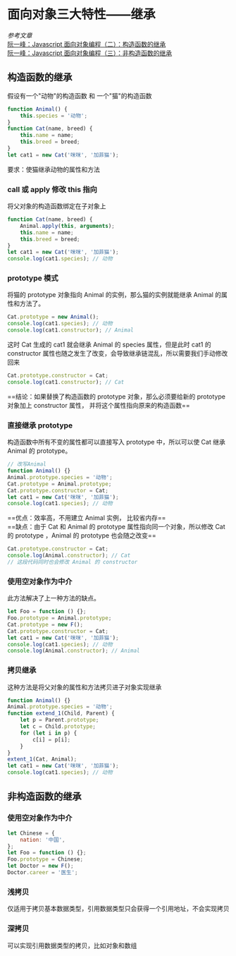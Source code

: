 # 面向对象三大特性——继承

_参考文章_  
<a href="http://www.ruanyifeng.com/blog/2010/05/object-oriented_javascript_inheritance.html">阮一峰：Javascript 面向对象编程（二）：构造函数的继承</a>  
<a href="http://www.ruanyifeng.com/blog/2010/05/object-oriented_javascript_inheritance_continued.html">阮一峰：Javascript 面向对象编程（三）：非构造函数的继承</a>

## 构造函数的继承

假设有一个"动物"的构造函数 和 一个"猫"的构造函数

```javascript
function Animal() {
	this.species = '动物';
}
function Cat(name, breed) {
	this.name = name;
	this.breed = breed;
}
let cat1 = new Cat('咪咪', '加菲猫');
```

要求：使猫继承动物的属性和方法

### call 或 apply 修改 this 指向

将父对象的构造函数绑定在子对象上

```javascript
function Cat(name, breed) {
	Animal.apply(this, arguments);
	this.name = name;
	this.breed = breed;
}
let cat1 = new Cat('咪咪', '加菲猫');
console.log(cat1.species); // 动物
```

### prototype 模式

将猫的 prototype 对象指向 Animal 的实例，那么猫的实例就能继承 Animal 的属性和方法了。

```javascript
Cat.prototype = new Animal();
console.log(cat1.species); // 动物
console.log(cat1.constructor); // Animal
```

这时 Cat 生成的 cat1 就会继承 Animal 的 species 属性，但是此时 cat1 的 constructor 属性也随之发生了改变，会导致继承链混乱，所以需要我们手动修改回来

```javascript
Cat.prototype.constructor = Cat;
console.log(cat1.constructor); // Cat
```

==结论：如果替换了构造函数的 prototype 对象，那么必须要给新的 prototype 对象加上 constructor 属性， 并将这个属性指向原来的构造函数==

### 直接继承 prototype

构造函数中所有不变的属性都可以直接写入 prototype 中，所以可以使 Cat 继承 Animal 的 prototype。

```javascript
// 改写Animal
function Animal() {}
Animal.prototype.species = '动物';
Cat.prototype = Animal.prototype;
Cat.prototype.constructor = Cat;
let cat1 = new Cat('咪咪', '加菲猫');
console.log(cat1.species); // 动物
```

==优点：效率高，不用建立 Animal 实例， 比较省内存==  
==缺点：由于 Cat 和 Animal 的 prototype 属性指向同一个对象，所以修改 Cat 的 prototype ，Animal 的 prototype 也会随之改变==

```javascript
Cat.prototype.constructor = Cat;
console.log(Animal.constructor); // Cat
// 这段代码同时也会修改 Animal 的 constructor
```

### 使用空对象作为中介

此方法解决了上一种方法的缺点。

```javascript
let Foo = function () {};
Foo.prototype = Animal.prototype;
Cat.prototype = new F();
Cat.prototype.constructor = Cat;
let cat1 = new Cat('咪咪', '加菲猫');
console.log(cat1.species); // 动物
console.log(Animal.constructor); // Animal
```

### 拷贝继承

这种方法是将父对象的属性和方法拷贝进子对象实现继承

```javascript
function Animal() {}
Animal.prototype.species = '动物';
function extend_1(Child, Parent) {
	let p = Parent.prototype;
	let c = Child.prototype;
	for (let i in p) {
		c[i] = p[i];
	}
}
extent_1(Cat, Animal);
let cat1 = new Cat('咪咪', '加菲猫');
console.log(cat1.species); // 动物
```

## 非构造函数的继承

### 使用空对象作为中介

```javascript
let Chinese = {
	nation: '中国',
};
let Foo = function () {};
Foo.prototype = Chinese;
let Doctor = new F();
Doctor.career = '医生';
```

### 浅拷贝

仅适用于拷贝基本数据类型，引用数据类型只会获得一个引用地址，不会实现拷贝

### 深拷贝

可以实现引用数据类型的拷贝，比如对象和数组
